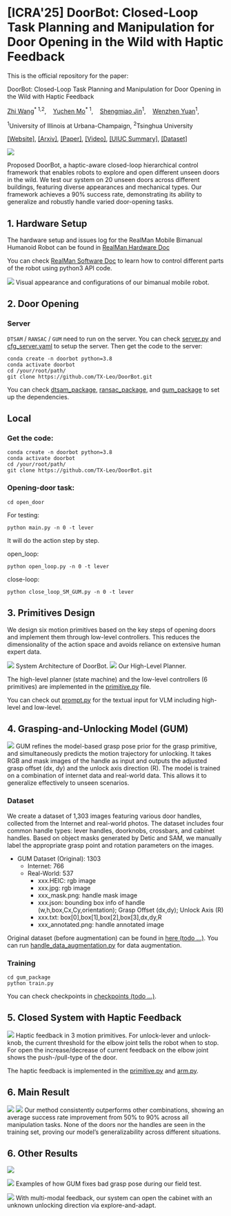 # [ICRA'25] DoorBot: Closed-Loop Task Planning and Manipulation for Door Opening in the Wild with Haptic Feedback
This is the official repository for the paper: 

DoorBot: Closed-Loop Task Planning and Manipulation for Door Opening in the Wild with Haptic Feedback

<a href="https://tx-leo.github.io/">Zhi Wang</a><sup>* 1,2</sup>, &nbsp;&nbsp;
<a href="https://scholar.google.com/citations?user=zzpPyQwAAAAJ&hl=en">Yuchen Mo</a><sup>* 1</sup>, &nbsp;&nbsp;
<a href="https://leumasnij.github.io//">Shengmiao Jin</a><sup>1</sup>, &nbsp;&nbsp;
<a href="https://siebelschool.illinois.edu/about/people/all-faculty/yuanwz">Wenzhen Yuan</a><sup>1</sup>, &nbsp;&nbsp;
<br>

<sup>1</sup>University of Illinois at Urbana-Champaign, <sup>2</sup>Tsinghua University

[[Website]](https://tx-leo.github.io/DoorBot), [[Arxiv]](https://arxiv.org/abs/2504.09358), [[Paper]](https://arxiv.org/pdf/2504.09358), [[Video]](https://youtu.be/_7GVSsXtLFg), [[UIUC Summary]](https://siebelschool.illinois.edu/news/doorbot), [[Dataset]](https://www.wolai.com/tx-leo/bUWZ27ZM9QdjWSpaEVEWpQ)

![](images/teaser.png)

Proposed DoorBot, a haptic-aware closed-loop hierarchical control framework that enables robots to explore and open different unseen doors in the wild. We test our system on 20 unseen doors across different buildings, featuring diverse appearances and mechanical types. Our framework achieves a 90% success rate, demonstrating its ability to generalize and robustly handle varied door-opening tasks.

## 1. Hardware Setup
The hardware setup and issues log for the RealMan Mobile Bimanual Humanoid Robot can be found in [RealMan Hardware Doc](/docs/realman_hardware_doc.md)

You can check [RealMan Software Doc](/docs/realman_software_doc.md) to learn how to control different parts of the robot using python3 API code.

![](images/robot_appearance.png)
Visual appearance and configurations of our bimanual mobile robot.

## 2. Door Opening
### Server
`DTSAM` / `RANSAC` / `GUM` need to run on the server.
You can check [server.py](/open_door/server.py) and [cfg_server.yaml](/open_door/cfg/cfg_server.py) to setup the server.
Then get the code to the server:

```
conda create -n doorbot python=3.8
conda activate doorbot
cd /your/root/path/
git clone https://github.com/TX-Leo/DoorBot.git
```

You can check [dtsam_package](/open_door/dtsam_package), [ransac_package](/open_door/ransac_package), and [gum_package](/open_door/gum_package) to set up the dependencies.

## Local
### Get the code:
```
conda create -n doorbot python=3.8
conda activate doorbot
cd /your/root/path/
git clone https://github.com/TX-Leo/DoorBot.git
```

### Opening-door task:
```
cd open_door
```
For testing:
```
python main.py -n 0 -t lever
```
It will do the action step by step.

open_loop:
```
python open_loop.py -n 0 -t lever
```

close-loop:
```
python close_loop_SM_GUM.py -n 0 -t lever
```

## 3. Primitives Design
We design six motion primitives based on the key steps of opening doors and implement them through low-level controllers. This reduces the dimensionality of the action space and avoids reliance on extensive human expert data.

![](images/sys_arch.png)
System Architecture of DoorBot.
![](images/state_machine.png)
Our High-Level Planner.

The high-level planner (state machine) and the low-level controllers (6 primitives) are implemented in the [primitive.py](/open_door/primitive.py) file.

You can check out [prompt.py](/open_door/prompt.py) for the textual input for VLM including high-level and low-level.

## 4. Grasping-and-Unlocking Model (GUM)
![](images/gum.png)
GUM refines the model-based grasp pose prior for the grasp primitive, and simultaneously predicts the motion trajectory for unlocking. It takes RGB and mask images of the handle as input and outputs the adjusted grasp offset (dx, dy) and the unlock axis direction (R). The model is trained on a combination of internet data and real-world data. This allows it to generalize effectively to unseen scenarios.

### Dataset
We create a dataset of 1,303 images featuring various door handles, collected from the Internet and real-world photos. The dataset includes four common handle types: lever handles, doorknobs, crossbars, and cabinet handles. Based on object masks generated by Detic and SAM, we manually label the appropriate grasp point and rotation parameters on the images.

- GUM Dataset (Original): 1303
  - Internet: 766
  - Real-World: 537
      - xxx.HEIC: rgb image
      - xxx.jpg: rgb image
      - xxx_mask.png: handle mask image
      - xxx.json: bounding box info of handle (w,h,box,Cx,Cy,orientation); Grasp Offset (dx,dy); Unlock Axis (R)
      - xxx.txt: box[0],box[1],box[2],box[3],dx,dy,R
      - xxx_annotated.png: handle annotated image

Original dataset (before augmentation) can be found in [here (todo ...)](/docs/realman_software_doc.md).
You can run [handle_data_augmentation.py](/open_door/gum_package/handle_data_augmentation.py) for data augmentation.


### Training
```
cd gum_package
python train.py
```
You can check checkpoints in [checkpoints (todo ...)]().

## 5. Closed System with Haptic Feedback
![](images/haptics.png)
Haptic feedback in 3 motion primitives. For unlock-lever and unlock-knob, the current threshold for the elbow joint tells the robot when to stop. For open the increase/decrease of current feedback on the elbow joint shows the push-/pull-type of the door.

The haptic feedback is implemented in the [primitive.py](/open_door/primitive.py) and [arm.py](/open_door/arm.py).


## 6. Main Result
![](images/exp_setting.png)
![](images/main_results.png)
Our method consistently outperforms other combinations, showing an average success rate improvement from 50% to 90% across all manipulation tasks. None of the doors nor the handles are seen in the training set, proving our model’s generalizability across different situations.

## 6. Other Results
![](images/other_result.png)

![](images/result_gum_effective.png)
Examples of how GUM fixes bad grasp pose during our field test.

![](images/open_closed_loop.png)
With multi-modal feedback, our system can open the cabinet with an unknown unlocking direction via explore-and-adapt.


<!-- ## 3. system architecture
![](images/state_machine.png)

![](images/gum_data.png)
![](images/map.png) -->
